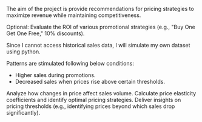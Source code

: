 The aim of the project is provide recommendations for pricing strategies to maximize revenue while maintaining competitiveness.

Optional: Evaluate the ROI of various promotional strategies (e.g., "Buy One Get One Free," 10% discounts).

Since I cannot access historical sales data, I will simulate my own dataset using python.

Patterns are stimulated following below conditions:
- Higher sales during promotions.
- Decreased sales when prices rise above certain thresholds.

Analyze how changes in price affect sales volume.
Calculate price elasticity coefficients and identify optimal pricing strategies.
Deliver insights on pricing thresholds (e.g., identifying prices beyond which sales drop significantly).
